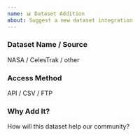 ```yaml
---
name: 📊 Dataset Addition
about: Suggest a new dataset integration
---
```


### Dataset Name / Source
NASA / CelesTrak / other

### Access Method
API / CSV / FTP

### Why Add It?
How will this dataset help our community?
